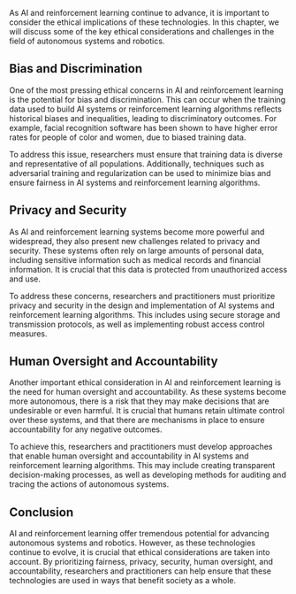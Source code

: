 
As AI and reinforcement learning continue to advance, it is important to consider the ethical implications of these technologies. In this chapter, we will discuss some of the key ethical considerations and challenges in the field of autonomous systems and robotics.

Bias and Discrimination
-----------------------

One of the most pressing ethical concerns in AI and reinforcement learning is the potential for bias and discrimination. This can occur when the training data used to build AI systems or reinforcement learning algorithms reflects historical biases and inequalities, leading to discriminatory outcomes. For example, facial recognition software has been shown to have higher error rates for people of color and women, due to biased training data.

To address this issue, researchers must ensure that training data is diverse and representative of all populations. Additionally, techniques such as adversarial training and regularization can be used to minimize bias and ensure fairness in AI systems and reinforcement learning algorithms.

Privacy and Security
--------------------

As AI and reinforcement learning systems become more powerful and widespread, they also present new challenges related to privacy and security. These systems often rely on large amounts of personal data, including sensitive information such as medical records and financial information. It is crucial that this data is protected from unauthorized access and use.

To address these concerns, researchers and practitioners must prioritize privacy and security in the design and implementation of AI systems and reinforcement learning algorithms. This includes using secure storage and transmission protocols, as well as implementing robust access control measures.

Human Oversight and Accountability
----------------------------------

Another important ethical consideration in AI and reinforcement learning is the need for human oversight and accountability. As these systems become more autonomous, there is a risk that they may make decisions that are undesirable or even harmful. It is crucial that humans retain ultimate control over these systems, and that there are mechanisms in place to ensure accountability for any negative outcomes.

To achieve this, researchers and practitioners must develop approaches that enable human oversight and accountability in AI systems and reinforcement learning algorithms. This may include creating transparent decision-making processes, as well as developing methods for auditing and tracing the actions of autonomous systems.

Conclusion
----------

AI and reinforcement learning offer tremendous potential for advancing autonomous systems and robotics. However, as these technologies continue to evolve, it is crucial that ethical considerations are taken into account. By prioritizing fairness, privacy, security, human oversight, and accountability, researchers and practitioners can help ensure that these technologies are used in ways that benefit society as a whole.
